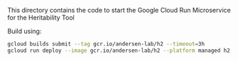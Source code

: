 This directory contains the code to start the Google Cloud Run Microservice for the Heritability Tool

Build using:

```bash
gcloud builds submit --tag gcr.io/andersen-lab/h2 --timeout=3h
gcloud run deploy --image gcr.io/andersen-lab/h2 --platform managed h2
```
